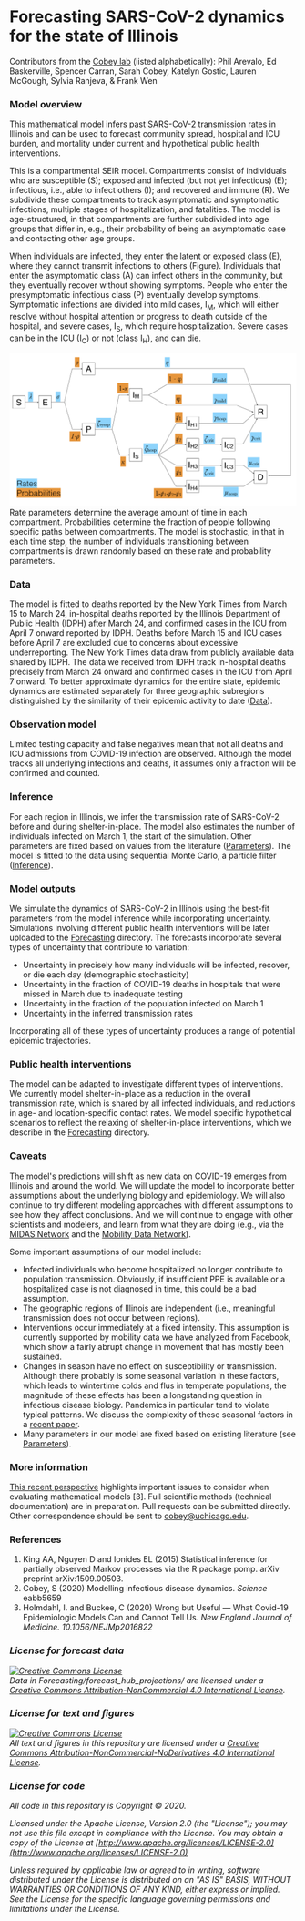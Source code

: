 # Forecasting SARS-CoV-2 dynamics for the state of Illinois

Contributors from the [Cobey lab](https://cobeylab.uchicago.edu) (listed alphabetically): Phil Arevalo, Ed Baskerville, Spencer Carran, Sarah Cobey, Katelyn Gostic, Lauren McGough, Sylvia Ranjeva, & Frank Wen

### Model overview

This mathematical model infers past SARS-CoV-2 transmission rates in Illinois and can be used to forecast community spread, hospital and ICU burden, and mortality under current and hypothetical public health interventions.

This is a compartmental SEIR model.
Compartments consist of individuals who are susceptible (S); exposed and infected (but not yet infectious) (E); infectious, i.e., able to infect others (I); and recovered and immune (R).
We subdivide these compartments to track asymptomatic and symptomatic infections, multiple stages of hospitalization, and fatalities.
The model is age-structured, in that compartments are further subdivided into age groups that differ in, e.g., their probability of being an asymptomatic case and contacting other age groups.

When individuals are infected, they enter the latent or exposed class (E), where they cannot transmit infections to others (Figure).
Individuals that enter the asymptomatic class (A) can infect others in the community, but they eventually recover without showing symptoms.
People who enter the presymptomatic infectious class (P) eventually develop symptoms.
Symptomatic infections are divided into mild cases, I<sub>M</sub>, which will either resolve without hospital attention or progress to death outside of the hospital, and severe cases, I<sub>S</sub>, which require hospitalization.
Severe cases can be in the ICU (I<sub>C</sub>) or not (class I<sub>H</sub>), and can die.

![Figure 1](model_diagram.png)
Rate parameters determine the average amount of time in each compartment.
Probabilities determine the fraction of people following specific paths between compartments.
The model is stochastic, in that in each time step, the number of individuals transitioning between compartments is drawn randomly based on these rate and probability parameters.

### Data
The model is fitted to deaths reported by the New York Times from March 15 to March 24, in-hospital deaths reported by the Illinois Department of Public Health (IDPH) after March 24, and confirmed cases in the ICU from April 7 onward reported by IDPH.
Deaths before March 15 and ICU cases before April 7 are excluded due to concerns about excessive underreporting.
The New York Times data draw from publicly available data shared by IDPH.
The data we received from IDPH track in-hospital deaths precisely from March 24 onward and confirmed cases in the ICU from April 7 onward.
To better approximate dynamics for the entire state, epidemic dynamics are estimated separately for three geographic subregions distinguished by the similarity of their epidemic activity to date ([Data](./Data)).

### Observation model
Limited testing capacity and false negatives mean that not all deaths and ICU admissions from COVID-19 infection are observed.
Although the model tracks all underlying infections and deaths, it assumes only a fraction will be confirmed and counted.

### Inference
For each region in Illinois, we infer the transmission rate of SARS-CoV-2 before and during shelter-in-place.
The model also estimates the number of individuals infected on March 1, the start of the simulation.
Other parameters are fixed based on values from the literature ([Parameters](./Parameters)).
The model is fitted to the data using sequential Monte Carlo, a particle filter ([Inference](./Inference)).

### Model outputs
We simulate the dynamics of SARS-CoV-2 in Illinois using the best-fit parameters from the model inference while incorporating uncertainty.
Simulations involving different public health interventions will be later uploaded to the [Forecasting](./Forecasting) directory.
The forecasts incorporate several types of uncertainty that contribute to variation:
* Uncertainty in precisely how many individuals will be infected, recover, or die each day (demographic stochasticity)
* Uncertainty in the fraction of COVID-19 deaths in hospitals that were missed in March due to inadequate testing
* Uncertainty in the fraction of the population infected on March 1
* Uncertainty in the inferred transmission rates

Incorporating all of these types of uncertainty produces a range of potential epidemic trajectories.

### Public health interventions 
The model can be adapted to investigate different types of interventions.
We currently model shelter-in-place as a reduction in the overall transmission rate, which is shared by all infected individuals, and reductions in age- and location-specific contact rates.
We model specific hypothetical scenarios to reflect the relaxing of shelter-in-place interventions, which we describe in the [Forecasting](./Forecasting) directory.

### Caveats
The model's predictions will shift as new data on COVID-19 emerges from Illinois and around the world.
We will update the model to incorporate better assumptions about the underlying biology and epidemiology.
We will also continue to try different modeling approaches with different assumptions to see how they affect conclusions.
And we will continue to engage with other scientists and modelers, and learn from what they are doing (e.g., via the [MIDAS Network](https://midasnetwork.us/) and the [Mobility Data Network](https://www.covid19mobility.org/)).

Some important assumptions of our model include:
* Infected individuals who become hospitalized no longer contribute to population transmission. Obviously, if insufficient PPE is available or a hospitalized case is not diagnosed in time, this could be a bad assumption.
* The geographic regions of Illinois are independent (i.e., meaningful transmission does not occur between regions).
* Interventions occur immediately at a fixed intensity. This assumption is currently supported by mobility data we have analyzed from Facebook, which show a fairly abrupt change in movement that has mostly been sustained.
* Changes in season have no effect on susceptibility or transmission. Although there probably is some seasonal variation in these factors, which leads to wintertime colds and flus in temperate populations, the magnitude of these effects has been a longstanding question in infectious disease biology. Pandemics in particular tend to violate typical patterns. We discuss the complexity of these seasonal factors in a [recent paper](https://science.sciencemag.org/content/early/2020/04/23/science.abb5659/tab-article-info).
* Many parameters in our model are fixed based on existing literature (see [Parameters](./Parameters)).

### More information

[This recent perspective](https://www.nejm.org/doi/full/10.1056/NEJMp2016822) highlights important issues to consider when evaluating mathematical models [3].
Full scientific methods (technical documentation) are in preparation.
Pull requests can be submitted directly.
Other correspondence should be sent to cobey@uchicago.edu.

### References
1. King AA, Nguyen D and Ionides EL (2015) Statistical inference for partially observed Markov processes via the R package pomp. arXiv preprint arXiv:1509.00503.
2. Cobey, S (2020) Modelling infectious disease dynamics. <i>Science</i> eabb5659
3. Holmdahl, I. and Buckee, C (2020) Wrong but Useful — What Covid-19 Epidemiologic Models Can and Cannot Tell Us. <i>New England Journal of Medicine. 10.1056/NEJMp2016822

### License for forecast data
<a rel="license" href="http://creativecommons.org/licenses/by-nc/4.0/"><img alt="Creative Commons License" style="border-width:0" src="https://i.creativecommons.org/l/by-nc/4.0/88x31.png" /></a><br />Data in Forecasting/forecast_hub_projections/ are licensed under a <a rel="license" href="http://creativecommons.org/licenses/by-nc/4.0/">Creative Commons Attribution-NonCommercial 4.0 International License</a>.

### License for text and figures

<a rel="license" href="http://creativecommons.org/licenses/by-nc-nd/4.0/"><img alt="Creative Commons License" style="border-width:0" src="https://i.creativecommons.org/l/by-nc-nd/4.0/88x31.png" /></a><br />All text and figures in this repository are licensed under a <a rel="license" href="http://creativecommons.org/licenses/by-nc-nd/4.0/">Creative Commons Attribution-NonCommercial-NoDerivatives 4.0 International License</a>.

### License for code

All code in this repository is Copyright © 2020.

Licensed under the Apache License, Version 2.0 (the "License");
you may not use this file except in compliance with the License.
You may obtain a copy of the License at
    [http://www.apache.org/licenses/LICENSE-2.0](http://www.apache.org/licenses/LICENSE-2.0)

Unless required by applicable law or agreed to in writing, software
distributed under the License is distributed on an "AS IS" BASIS,
WITHOUT WARRANTIES OR CONDITIONS OF ANY KIND, either express or implied.
See the License for the specific language governing permissions and
limitations under the License.
